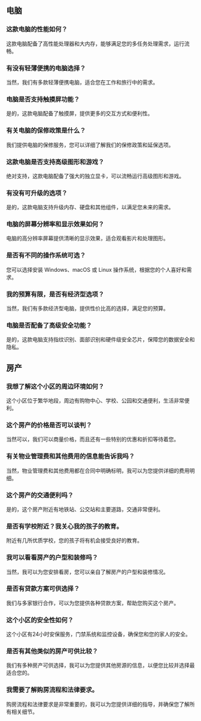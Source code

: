 ## 电脑
### 这款电脑的性能如何？
这款电脑配备了高性能处理器和大内存，能够满足您的多任务处理需求，运行流畅。

### 有没有轻薄便携的电脑选择？
当然，我们有多款轻薄便携电脑，适合您在工作和旅行中的需求。

### 电脑是否支持触摸屏功能？
是的，这款电脑配备了触摸屏，提供更多的交互方式和便利性。

### 有关电脑的保修政策是什么？
我们提供电脑的保修服务，您可以详细了解我们的保修政策和延保选项。

### 这款电脑是否支持高级图形和游戏？
绝对支持，这款电脑配备了强大的独立显卡，可以流畅运行高级图形和游戏。

### 有没有可升级的选项？
是的，这款电脑支持升级内存、硬盘和其他组件，以满足您未来的需求。

### 电脑的屏幕分辨率和显示效果如何？
电脑的高分辨率屏幕提供清晰的显示效果，适合观看影片和处理图形。

### 是否有不同的操作系统可选？
您可以选择安装 Windows、macOS 或 Linux 操作系统，根据您的个人喜好和需求。

### 我的预算有限，是否有经济型选项？
当然，我们有多款经济型电脑，提供性价比高的选择，满足您的预算。

### 电脑是否配备了高级安全功能？
是的，这款电脑支持指纹识别、面部识别和硬件级安全芯片，保障您的数据安全和隐私。

## 房产
### 我想了解这个小区的周边环境如何？
这个小区位于繁华地段，周边有购物中心、学校、公园和交通便利，生活非常便利。

### 这个房产的价格是否可以谈判？
当然可以，我们可以商量价格，而且还有一些特别的优惠和折扣等待着您。

### 有关物业管理费和其他费用的信息能告诉我吗？
当然，物业管理费和其他费用都在合同中明确标明，我可以为您提供详细的费用明细。

### 这个房产的交通便利吗？
是的，这个房产附近有地铁站、公交站和主要道路，交通非常便利。

### 是否有学校附近？我关心我的孩子的教育。
附近有几所优质学校，您的孩子将有机会接受良好的教育。

### 我可以看看房产的户型和装修吗？
当然，我可以为您安排看房，您可以亲自了解房产的户型和装修情况。

### 是否有贷款方案可供选择？
我们与多家银行合作，可以为您提供各种贷款方案，帮助您购买这个房产。

### 这个小区的安全性如何？
这个小区有24小时安保服务，门禁系统和监控设备，确保您和您的家人的安全。

### 是否有其他类似的房产可供比较？
我们有多种房产可供选择，我可以为您提供其他房源的信息，以便您比较并选择最适合您的。

### 我需要了解购房流程和法律要求。
购房流程和法律要求是非常重要的，我可以为您提供详细的指导，并确保您了解所有相关细节。
